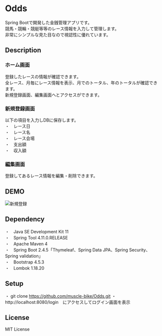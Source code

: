 # Odds
Spring Bootで開発した金銭管理アプリです。  
競馬・競輪・競艇等等のレース情報を入力して管理します。  
非常にシンプルな見た目なので視認性に優れています。

## Description

### ホーム画面

登録したレースの情報が確認できます。  
全レース、月毎にレース情報を表示、月でのトータル、年のトータルが確認できます。  
新規登録画面、編集画面へとアクセスができます。　　

### 新規登録画面

以下の項目を入力しDBに保存します。  
・　レース日  
・　レース名  
・　レース会場  
・　支出額  
・　収入額　　

### 編集画面

登録してあるレース情報を編集・削除できます。

## DEMO

![新規登録](https://user-images.githubusercontent.com/83861906/137480079-74b82beb-7089-430e-bfce-7fc1d7067ce2.gif)

## Dependency

・　Java SE Development Kit 11　  
・　Spring Tool 4.11.0.RELEASE　　　  
・　Apache Maven 4　　　  
・　Spring Boot 2.4.5「Thymeleaf、Spring Data JPA、Spring Security、　Spring validation」　　　  
・　Bootstrap 4.5.3　　　  
・　Lombok 1.18.20　

## Setup

・ git clone https://github.com/muscle-bike/Odds.git
・ http://localhost:8080/login　にアクセスしてログイン画面を表示

## License

MIT License

